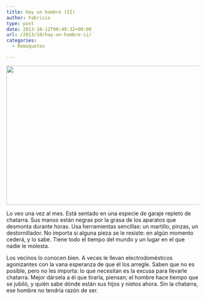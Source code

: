 ```yaml
---
title: Hay un hombre (II)
author: Fabrizio
type: post
date: 2013-10-12T00:49:32+00:00
url: /2013/10/hay-un-hombre-ii/
categories:
  - Remoquetes

---
```

<p style="text-align: center;">
  <img class="aligncenter" alt="" src="https://i0.wp.com/i.imgur.com/bWIFIdo.jpg?resize=540%2C363" width="540" height="363" data-recalc-dims="1" />
</p>

<p style="text-align: left;">
  Lo veo una vez al mes. Está sentado en una especie de garaje repleto de chatarra. Sus manos están negras por la grasa de los aparatos que desmonta durante horas. Usa herramientas sencillas: un martillo, pinzas, un destornillador. No importa si alguna pieza se le resiste: en algún momento cederá, y lo sabe. Tiene todo el tiempo del mundo y un lugar en el que nadie le molesta.
</p>

<p style="text-align: left;">
  Los vecinos lo conocen bien. A veces le llevan electrodomésticos agonizantes con la vana esperanza de que él los arregle. Saben que no es posible, pero no les importa: lo que necesitan es la excusa para llevarle chatarra. Mejor dársela a él que tirarla, piensan; el hombre hace tiempo que se jubiló, y quién sabe dónde están sus hijos y nietos ahora. Sin la chatarra, ese hombre no tendría razón de ser.
</p>